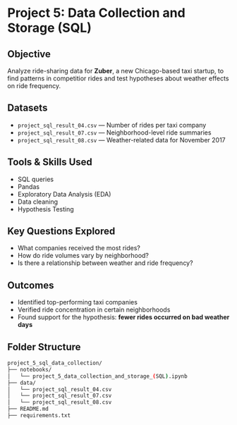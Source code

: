 # Project 5: Data Collection and Storage (SQL)

## Objective

Analyze ride-sharing data for **Zuber**, a new Chicago-based taxi startup, to find patterns in competitior rides and test hypotheses about weather effects on ride frequency. 

## Datasets 

- `project_sql_result_04.csv` — Number of rides per taxi company
- `project_sql_result_07.csv` — Neighborhood-level ride summaries
- `project_sql_result_08.csv` — Weather-related data for November 2017

## Tools & Skills Used

- SQL queries
- Pandas
- Exploratory Data Analysis (EDA)
- Data cleaning
- Hypothesis Testing

## Key Questions Explored

- What companies received the most rides?
- How do ride volumes vary by neighborhood?
- Is there a relationship between weather and ride frequency?

## Outcomes

- Identified top-performing taxi companies
- Verified ride concentration in certain neighborhoods
- Found support for the hypothesis: **fewer rides occurred on bad weather days**

## Folder Structure

```bash
project_5_sql_data_collection/
├── notebooks/
│   └── project_5_data_collection_and_storage_(SQL).ipynb
├── data/
│   └── project_sql_result_04.csv
│   └── project_sql_result_07.csv
│   └── project_sql_result_08.csv
├── README.md
├── requirements.txt



